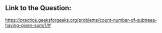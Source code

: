 ## Link to the Question:

https://practice.geeksforgeeks.org/problems/count-number-of-subtrees-having-given-sum/1/#
